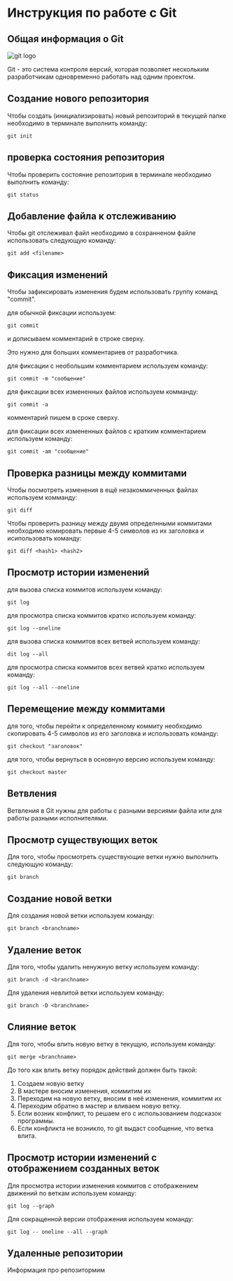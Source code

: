 # **Инструкция по работе с Git**

## Общая информация о Git ##

![git logo](git.jpg)

Git - это система контроля версий, которая позволяет нескольким разработчикам одновременно работать над одним проектом.

## Создание нового репозитория

Чтобы создать (инициализировать) новый репозиторий в текущей папке необходимо в терминале выполнить команду:

    git init

## проверка состояния репозитория
Чтобы проверить состояние репозитория в терминале необходимо выполнить команду:

    git status

## Добавление файла к отслеживанию
Чтобы git отслеживал файл необходимо в сохранненом файле использовать следующую команду:

    git add <filename>

##  Фиксация изменений
Чтобы зафиксировать изменения будем использовать группу команд "commit".

 для обычной фиксации используем:

    git commit

и дописываем комментарий в строке сверху. 

Это нужно для больших комментариев от разработчика.

для фиксации с необольшим комментарием используем команду:

    git commit -m "сообщение"

для фиксации всех измененных файлов используем комманду:

    git commit -a

комментарий пишем в сроке сверху.

для фиксации всех измененных файлов с кратким комментарием используем команду:

    git commit -am "сообщение"

  ## Проверка разницы между коммитами

  Чтобы посмотреть изменения в ещё незакоммиченных файлах используем комманду:

    git diff

Чтобы проверить разницу между двумя определнными коммитами необходимо комировать первые 4-5 символов из их заголовка и исипользовать команду:

    git diff <hash1> <hash2>

## Просмотр истории изменений

для вызова списка коммитов используем команду:

    git log

для просмотра списка коммитов кратко используем команду:

    git log --oneline

для вызова списка коммитов всех ветвей используем команду:

    dit log --all

для просмотра списка коммитов всех ветвей кратко используем команду:

    git log --all --oneline

## Перемещение между коммитами

для того, чтобы перейти к определенному коммиту необходимо скопировать 4-5 символов из его заголовка и использовать команду:

    git checkout "заголовок"

для того, чтобы вернуться в основную версию используем команду:

    git checkout master
    
## Ветвления

Ветвления в Git нужны для работы с разными версиями файла или для работы разными исполнителями.

## Просмотр существующих веток

Для того, чтобы просмотреть существующие ветки нужно выполнить следующую команду:

    git branch
    
## Создание новой ветки
Для создания новой ветки используем команду:

    git branch <branchname>

## Удаление веток

Для того, чтобы удалить ненужную ветку используем команду:

    git branch -d <branchname>

Для удаления невлитой ветки используем команду:

    git branch -D <branchname>

## Слияние веток

Для того, чтобы влить новую ветку в текущую, используем команду:

    git merge <branchname>

До того как влить ветку порядок действий должен быть такой:

1. Создаем новую ветку
2. В мастере вносим изменения, коммитим их
3. Переходим на новую ветку, вносим в неё изменения, коммитим их
4. Переходим обратно в мастер и вливаем новую ветку.
5. Если возник конфликт, то решаем его с использованием подсказок программы.
6. Если конфликта не возникло, то git выдаст сообщение, что ветка влита.

## Просмотр истории изменений с отображением созданных веток

Для просмотра истории изменения коммитов с отображением движений по веткам используем команду:

    git log --graph

Для  сокращенной версии отображения используем команду:

    git log -- oneline --all --graph
    
## Удаленные репозитории
Информация про репозитормим
